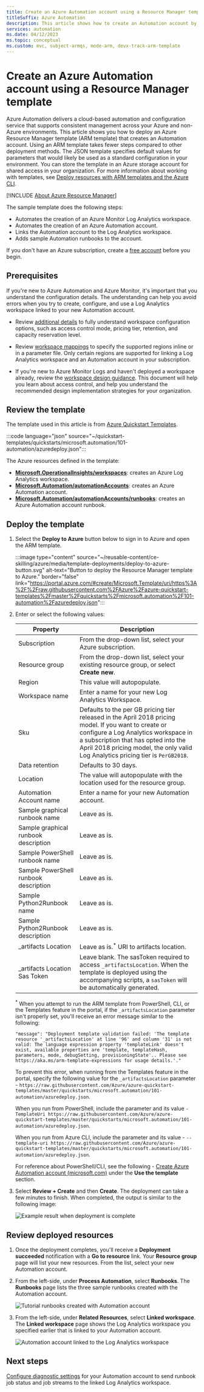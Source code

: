 ```yaml
---
title: Create an Azure Automation account using a Resource Manager template
titleSuffix: Azure Automation
description: This article shows how to create an Automation account by using the Azure Resource Manager template.
services: automation
ms.date: 04/12/2023
ms.topic: conceptual
ms.custom: mvc, subject-armqs, mode-arm, devx-track-arm-template
---
```


# Create an Azure Automation account using a Resource Manager template

Azure Automation delivers a cloud-based automation and configuration service that supports consistent management across your Azure and non-Azure environments. This article shows you how to deploy an Azure Resource Manager template (ARM template) that creates an Automation account. Using an ARM template takes fewer steps compared to other deployment methods. The JSON template specifies default values for parameters that would likely be used as a standard configuration in your environment. You can store the template in an Azure storage account for shared access in your organization. For more information about working with templates, see [Deploy resources with ARM templates and the Azure CLI](../azure-resource-manager/templates/deploy-cli.md).

[!INCLUDE [About Azure Resource Manager](~/reusable-content/ce-skilling/azure/includes/resource-manager-quickstart-introduction.md)]

The sample template does the following steps:

* Automates the creation of an Azure Monitor Log Analytics workspace.
* Automates the creation of an Azure Automation account.
* Links the Automation account to the Log Analytics workspace.
* Adds sample Automation runbooks to the account.

If you don't have an Azure subscription, create a [free account](https://azure.microsoft.com/free/?WT.mc_id=A261C142F) before you begin.

## Prerequisites

If you're new to Azure Automation and Azure Monitor, it's important that you understand the configuration details. The understanding can help you avoid errors when you try to create, configure, and use a Log Analytics workspace linked to your new Automation account.

* Review [additional details](/azure/azure-monitor/logs/resource-manager-workspace#create-a-log-analytics-workspace) to fully understand workspace configuration options, such as access control mode, pricing tier, retention, and capacity reservation level.

* Review [workspace mappings](how-to/region-mappings.md) to specify the supported regions inline or in a parameter file. Only certain regions are supported for linking a Log Analytics workspace and an Automation account in your subscription.

* If you're new to Azure Monitor Logs and haven't deployed a workspace already, review the [workspace design guidance](/azure/azure-monitor/logs/workspace-design). This document will help you learn about access control, and help you understand the recommended design implementation strategies for your organization.

## Review the template

The template used in this article is from [Azure Quickstart Templates](https://azure.microsoft.com/resources/templates/101-automation/).

:::code language="json" source="~/quickstart-templates/quickstarts/microsoft.automation/101-automation/azuredeploy.json":::

The Azure resources defined in the template:

* [**Microsoft.OperationalInsights/workspaces**](/azure/templates/microsoft.operationalinsights/workspaces): creates an Azure Log Analytics workspace.
* [**Microsoft.Automation/automationAccounts**](/azure/templates/microsoft.automation/automationaccounts): creates an Azure Automation account.
* [**Microsoft.Automation/automationAccounts/runbooks**](/azure/templates/microsoft.automation/automationaccounts/runbooks): creates an Azure Automation account runbook.

## Deploy the template

1. Select the **Deploy to Azure** button below to sign in to Azure and open the ARM template.

    :::image type="content" source="~/reusable-content/ce-skilling/azure/media/template-deployments/deploy-to-azure-button.svg" alt-text="Button to deploy the Resource Manager template to Azure." border="false" link="https://portal.azure.com/#create/Microsoft.Template/uri/https%3A%2F%2Fraw.githubusercontent.com%2FAzure%2Fazure-quickstart-templates%2Fmaster%2Fquickstarts%2Fmicrosoft.automation%2F101-automation%2Fazuredeploy.json":::

1. Enter or select the following values:

    |Property |Description |
    |---|---|
    |Subscription |From the drop-down list, select your Azure subscription.|
    |Resource group |From the drop-down list, select your existing resource group, or select **Create new**.|
    |Region |This value will autopopulate.|
    |Workspace name |Enter a name for your new Log Analytics Workspace.|
    |Sku | Defaults to the per GB pricing tier released in the April 2018 pricing model. If you want to create or configure a Log Analytics workspace in a subscription that has opted into the April 2018 pricing model, the only valid Log Analytics pricing tier is `PerGB2018`.|
    |Data retention |Defaults to 30 days.|
    |Location |The value will autopopulate with the location used for the resource group.|
    |Automation Account name | Enter a name for your new Automation account.|
    |Sample graphical runbook name | Leave as is.|
    |Sample graphical runbook description | Leave as is.|
    |Sample PowerShell runbook name | Leave as is.|
    |Sample PowerShell runbook description | Leave as is.|
    |Sample Python2Runbook name |Leave as is.|
    |Sample Python2Runbook description |Leave as is.|
    |_artifacts Location |Leave as is.<sup>*</sup> URI to artifacts location.|
    |_artifacts Location Sas Token | Leave blank. The sasToken required to access `_artifactsLocation`. When the template is deployed using the accompanying scripts, a `sasToken` will be automatically generated.|

    <sup>*</sup> When you attempt to run the ARM template from PowerShell, CLI, or the Templates feature in the portal, if the `_artifactsLocation` parameter isn't properly set, you'll receive an error message similar to the following:
    
    `"message": "Deployment template validation failed: 'The template resource '_artifactsLocation' at line '96' and column '31' is not valid: The language expression property 'templateLink' doesn't exist, available properties are 'template, templateHash, parameters, mode, debugSetting, provisioningState'.. Please see https://aka.ms/arm-template-expressions for usage details.'."`
    
    To prevent this error, when running from the Templates feature in the portal, specify the following value for the `_artifactsLocation` parameter - `https://raw.githubusercontent.com/Azure/azure-quickstart-templates/master/quickstarts/microsoft.automation/101-automation/azuredeploy.json`.
    
    When you run from PowerShell, include the parameter and its value `-TemplateUri https://raw.githubusercontent.com/Azure/azure-quickstart-templates/master/quickstarts/microsoft.automation/101-automation/azuredeploy.json`.
    
    When you run from Azure CLI, include the parameter and its value - `--template-uri https://raw.githubusercontent.com/Azure/azure-quickstart-templates/master/quickstarts/microsoft.automation/101-automation/azuredeploy.json`.
    
    For reference about PowerShell/CLI, see the following - [Create Azure Automation account (microsoft.com)](https://azure.microsoft.com/resources/templates/101-automation/) under the **Use the template** section.

1. Select **Review + Create** and then **Create**. The deployment can take a few minutes to finish. When completed, the output is similar to the following image:

    ![Example result when deployment is complete](media/quickstart-create-automation-account-template/template-output.png)

## Review deployed resources

1. Once the deployment completes, you'll receive a **Deployment succeeded** notification with a **Go to resource** link. Your **Resource group** page will list your new resources. From the list, select your new Automation account.

1. From the left-side, under **Process Automation**, select **Runbooks**. The **Runbooks** page lists the three sample runbooks created with the Automation account.

    ![Tutorial runbooks created with Automation account](./media/quickstart-create-automation-account-template/automation-sample-runbooks.png)

1. From the left-side, under **Related Resources**, select **Linked workspace**. The **Linked workspace** page shows the Log Analytics workspace you specified earlier that is linked to your Automation account.

    ![Automation account linked to the Log Analytics workspace](./media/quickstart-create-automation-account-template/automation-account-linked-workspace.png)

## Next steps

[Configure diagnostic settings](automation-manage-send-joblogs-log-analytics.md) for your Automation account to send runbook job status and job streams to the linked Log Analytics workspace.
